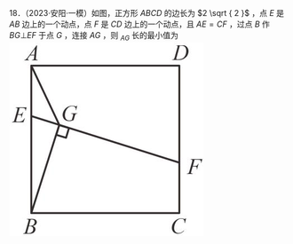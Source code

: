 18．（2023·安阳·一模）如图，正方形 $A B C D$ 的边长为 $2 \sqrt { 2 }$ ，点 $E$ 是 $A B$ 边上的一个动点，点 $F$ 是 $C D$ 边上的一个动点，且 $A E = C F$ ，过点 $B$ 作 $B G \bot E F$ 于点 $G$ ，连接 $A G$ ，则 $_ { A G }$ 长的最小值为
![](<../../qs_image_DB/专题2-3_八种隐圆类最值问题，圆来如此简单（解析版）/64a07b7f96cd90828547be1d481297173b4e12c1aa71214c50f37e210e16d912.jpg>)
